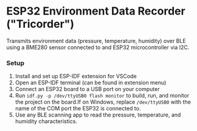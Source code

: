 # ESP32 Environment Data Recorder ("Tricorder")

Transmits environment data (pressure, temperature, humidity) over BLE using a BME280 sensor connected to and ESP32 microcontroller via I2C.

### Setup
1. Install and set up ESP-IDF extension for VSCode
2. Open an ESP-IDF terminal (can be found in extension menu)
3. Connect an ESP32 board to a USB port on your computer
3. Run `idf.py -p /dev/ttyUSB0 flash monitor` to build, run, and monitor the project on the board.If on Windows, replace `/dev/ttyUSB0` with the name of the COM port the ESP32 is connected to.
4. Use any BLE scanning app to read the pressure, temperature, and humidity characteristics.